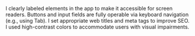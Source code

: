 I clearly labeled elements in the app to make it accessible for screen readers.
Buttons and input fields are fully operable via keyboard navigation (e.g., using Tab).
I set appropriate web titles and meta tags to improve SEO.
I used high-contrast colors to accommodate users with visual impairments.
